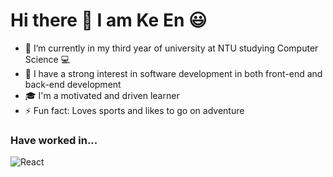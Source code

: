 # Hi there 👋 I am Ke En :smiley:

- 🌱 I’m currently in my third year of university at NTU studying Computer Science :computer:
- 🔭 I have a strong interest in software development in both front-end and back-end development 
- :mortar_board: I'm a motivated and driven learner 
- ⚡ Fun fact: Loves sports and likes to go on adventure

### Have worked in...
<p>
  <img alt = "React" src = "https://img.shields.io/badge/React-61DAFB?logo=react&logoColor=black&style=flat"/>
</p>


<!--
**keenlim/keenlim** is a ✨ _special_ ✨ repository because its `README.md` (this file) appears on your GitHub profile.

Here are some ideas to get you started:

- 🔭 I’m currently working on ...
- 🌱 I’m currently learning ...
- 👯 I’m looking to collaborate on ...
- 🤔 I’m looking for help with ...
- 💬 Ask me about ...
- 📫 How to reach me: ...
- 😄 Pronouns: ...
- ⚡ Fun fact: ...
-->
